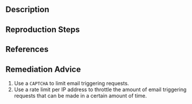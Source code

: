 ## Description


## Reproduction Steps


## References


## Remediation Advice

1. Use a `CAPTCHA` to limit email triggering requests.
2. Use a rate limit per IP address to throttle the amount of email triggering requests that can be made in a certain amount of time.

